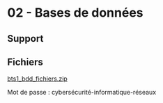 # 02 - Bases de données

## Support

<object class="fullScreenAble" data="../../pdf/cours/bts1/bts1_bdd_document.pdf" type="application/pdf"></object>

## Fichiers

[bts1_bdd_fichiers.zip](https://immaclaval-my.sharepoint.com/:u:/g/personal/mdomer_immac_fr/EQ-SF87oMCZJm7Wk6GYcw0cBQN8PfNyG1iY_nimPvQlnHw?e=9Qrpsb)

Mot de passe : cybersécurité-informatique-réseaux